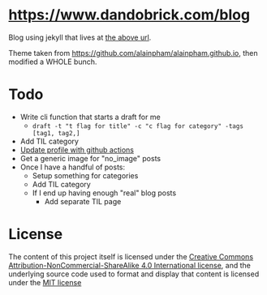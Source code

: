 # https://www.dandobrick.com/blog
Blog using jekyll that lives at [the above url](https://www.dandobrick.com/blog).

Theme taken from https://github.com/alainpham/alainpham.github.io, then modified a WHOLE bunch.

# Todo
- Write cli function that starts a draft for me
  - `draft -t "t flag for title" -c "c flag for category" -tags [tag1, tag2,]`
- Add TIL category
- [Update profile with github actions](https://simonwillison.net/2020/Jul/10/self-updating-profile-readme/)
- Get a generic image for "no_image" posts
- Once I have a handful of posts:
  - Setup something for categories
  - Add TIL category
  - If I end up having enough "real" blog posts
    - Add separate TIL page

# License
The content of this project itself is licensed under the [Creative Commons Attribution-NonCommercial-ShareAlike 4.0 International license](https://creativecommons.org/licenses/by-nc-sa/4.0/legalcode), and the underlying source code used to format and display that content is licensed under the [MIT license](https://github.com/DanDobrick/blog/blob/master/LICENSE)
